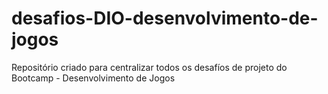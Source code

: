 # desafios-DIO-desenvolvimento-de-jogos
Repositório criado para centralizar todos os desafíos de projeto do Bootcamp - Desenvolvimento de Jogos
